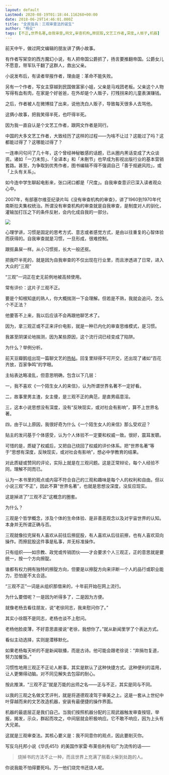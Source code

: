 ```yaml
---
layout: default
Lastmod: 2020-08-19T01:18:44.116268+00:00
date: 2018-06-29T14:46:01.000Z
title: "全民皆兵：三观审查法的诞生"
author: "杨殳"
tags: [不正,世界名著,自我审查,网文,审查机构,擦屁股,文艺工作者,深度,人贩子,机器]
---
```


前天中午，做过网文编辑的朋友讲了俩小故事。

有作者写架空的西方魔幻小说，有人把帝国公爵抓了，扬言要推翻帝国。公爵女儿不愿意，带军队干翻了这群人，救出父亲。

小说发布后，有读者举报作者，理由是：革命不能失败。

另有一个作者，写女主穿越到民国做富家小姐，父亲是马戏团老板。父亲这个人物写得有血有肉，在家是个好爸爸，在外却是个人贩子，打残拐来的儿童表演赚钱。

之后，作者被人在微博挂了出来，说他洗白人贩子，导致每天很多人去骂他。

这俩小故事，把我笑得半死，也吓得半死。

因为我一直自认是个文艺工作者，跟网文作者是同行。

中国的大多文艺工作者，大致经历了这样的过程——为啥不让过？这能过了吗？这都能过得了？这哪能过得了？

一连串问句问了几十年，这个曾经神秘敏感的话题，已从圈内黑话变成了大众谈资。诸如「一刀未剪」、「全译本」和「未刪节」也早成为影视出版行业的基本营销套路。甚至，为争取到优秀作者，图书编辑不得不强调自己「善于规避风险」，或「上头有关系」。

如今连中学生聊起电影来，张口闭口都是「尺度」。自我审查意识已深入读者观众心中。

2007年，有部塞尔维亚纪录片叫《没有审查机构的审查》，讲了1960到1970年代南斯拉夫集权统治。所谓没有审查机构的审查就是自我审查，是制度对人的驯化，灌输加打压之下的条件反射，会内化成自我的一部分。

![](https://images.weserv.nl/?url=https%3A//img3.doubanio.com/view/note/l/public/p51825100.jpg)

心理学讲，习惯是固定的思考方式、意志或者感觉方式，是由以往重复的心智体验而获得的。自我审查就是习惯，一旦形成，很难控制。

跟抠鼻屎一样。从小习惯抠，长大一般还抠。

把我吓半死的，就是因为自我审查的不仅出现在行业里，而且渗透进了日常，进入大众的“三观”

“三观”一词正在史无前例地被高频使用。

常有评价：这片子三观不正。

要是个知根知底的熟人，你大概揣测一下会理解。但若是不熟，我就会追问，怎么个不正法？

他要答不上来，我以后应该不会再跟他聊艺术了。

因为，拿三观正或不正来评价电影，就是一种已内化的审查思维模式，是习惯。

我甚至阴谋论地揣测，因为某些原因，这个流行词已经变成了陷阱。

为什么？举例分析。

前天豆瓣鹅组出现一篇聊文艺的[热帖](https://www.douban.com/group/topic/119279156/)。回复里辩得不可开交，还出现了诸如“百花齐放，百家争鸣”的字眼。

主帖表达略凌乱，但意思明确，包含以下几层：

一，我不喜欢《一个陌生女人的来信》，认为所谓世界名著不一定好看。

二，故事里男主渣，女主傻，是三观不正的典范，是直男癌意淫。

三，这本小说思想没有深度，没有“反映现实，或对社会有影响”，算不上世界名著。

四，由于以上原因，我很好奇为什么《一个陌生女人的来信》那么受欢迎？

贴主的发问基于个体感受，认为个人体验不一定要和权威一致。很好，震耳发聩。

可惜的是，质疑了权威后，又把自己绕回了权威的评价体系。把“世界名著”等于“思想有深度，反映现实，或对社会有影响”，想必中学教育的结果。

对此质疑或赞同的评论，实际上就是在三观问题。这是正常辩论，每个人经验不同，理解不同而已。

认为一本书里的观点或内容不符合自己的三观和趣味是每个人的权利和自由。但以小说三观“不正”，因此不算“世界名著”，也就是思想没深度，没反应现实。

这是掉进了“三观不正”这概念的圈套。

为什么？

三观是个哲学概念，涉及个体的生命体验、是非善恶观念以及对宇宙世界的认知。本身并无所谓正确与否。

三观就像拉完屎有人喜欢从前往后擦屁股，有人喜欢从后往前擦，也有人喜欢双向操作。而擦屁股这件事是私事，并无标准操作。

只有组织——如宗教、政党或传销团伙——才会要求个人三观正，正的意思就是要统一，按一个方向擦腚。

谁都有权力拥有独特的擦腚方向，但要是以擦腚方向来评断一个人的品行或职业能力，恐怕是不太合适。

“三观不正”一词是从组织那借来的，十年前开始在网上流行。

为什么要借呢？一是因为听得多了，二是因为方便。

就像老杨去看往朋友，说“老徐同志，我来慰问你了。”

其实小徐既不是同志，老杨也谈不上慰问。

老杨他脸皮薄，不好意思直接说“老徐，我想你了。”就从新闻里学了个表达方式。

看似主动选择，实则是潜移默化。

如果老杨每天听的不是新闻联播，而是古诗。他可能会跟老徐说：“弃捐勿复道，努力加餐饭。”

习惯性地用三观正不正论人断事，其实是默认了这种快捷方式。这种便利的滥用，让人更懒得动脑。对不同见解失去包容的耐心。

按此推演，“三观不正”就是万能的出师之名——正与不正，其实是同与不同。

以我的三观之名做文艺评判，就是将道德观凌驾于审美之上。这是一套从上世纪中叶穿越而来的文艺改造机器，安装有最便捷的操作界面。

机器的最底层正是我们自己。当我们按照机器分配的三观武器触发审查按钮，举报，揭发，示众，群起而攻之，中间层就会积极响应。它不敢不响应，因为上头有大兄弟。

这就是三观审查法。其核心要义是：我不同意你的观点，因此要削灭你。

写反乌托邦小说《华氏451》的美国作家雷·布莱伯利有句广为流传的话——

> 烧掉书的方法不止一种，而且世界上充满了揣着火柴到处跑的人。

你说我能不怕得要死吗。万一他们烧完书还烧人呢。

